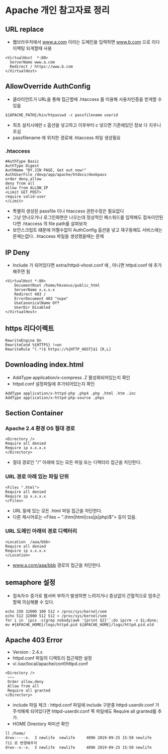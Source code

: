 # Apache 개인 참고자료 정리
## URL replace
* 웹브라우저에서 www.a.com 이라는 도메인을 입력하면 www.b.com 으로 리다이렉팅 되게할때 사용
```
<VirtualHost  *:80>
  ServerName www.a.com
  Redirect / https://www.b.com
</VirtualHost>
```

## AllowOverride AuthConfig
* 클라이언트가 URL을 통해 접근할때 .htaccess 를 이용해 사용자인증을 받게할 수 있음
```
${APACHE_PATH}/bin/htpasswd -c passfilename userid
```
* 최초 설치시에만 c 옵션을 넣고하고 이후부터 c 넣으면 기존에있던 정보 다 지우니 조심
* passfilename 에 위치한 경로에 .htaccess 파일 생성필요
  
### .htaccess
```
#AuthType Basic
AuthType Digest
AuthName "DY.JIN PAGE, Get out now!"
AuthUserFile /devp/app/apache/htdocs/deokpass
order deny,allow
deny from all
allow from ALLOW_IP
<Limit GET POST>
require valid-user
</Limit>
```
* 특별히 생성된 passfile 이나 htaccess 권한수정은 필요없다
* 그냥 안나오거나 로그인화면은 나오는데 정상적인 패스워드를 입력해도 접속이안된다면 .htaccess 의 file path를 살펴보자
* 보안스크립트 떄문에 어쩔수없이 AuthConfig 옵션을 넣고 재구동해도 서비스에는 문제는없다. .htaccess 파일을 생성했을때는 문제

## IP Deny
* Include 가 되어있다면 extra/httpd-vhost.conf 에 , 아니면 httpd.conf 에 추가 해주면 됨
```
<VirtualHost *:80>
    DocumentRoot /home/hkvenus/public_html
    ServerName x.x.x.x
    Redirect 403 /
    ErrorDocument 403 "nope"
    UseCanonicalName Off
    UserDir Disabled
</VirtualHost>
```
 
## https 리다이렉트
```
RewriteEngine On
RewriteCond %{HTTPS} !=on
RewriteRule ^(.*)$ https://%{HTTP_HOST}$1 [R,L]
```

## Downloading index.html
* AddType application/x-compress .Z 활성화되어있는지 확인
* httpd.conf 설정파일에 추가되어있는지 확인 
```
AddType application/x-httpd-php .php4 .php .html .htm .inc
AddType application/x-httpd-php-source .phps
```

## Section Container
### Apache 2.4 환경 OS 절대 경로
```
<Directory />
Require all denied
Require ip x.x.x.x
</Directory>
```
* 절대 경로인 "/" 아래에 있는 모든 파일 또는 디렉터리 접근을 차단한다.
  
### URL 경로 아래 있는 파일 단위
```
<Files ".html">
Require all denied
Require ip x.x.x.x
</Files>
```
* URL 밑에 있는 모든 .html 파일 접근을 차단한다. 
* 다른 제시어로는 <Files ~ "\.(htm|html|css|js|php)$"> 등이 있음.
  
### URL 도메인 아래의 경로 디렉터리
```
<Location  /aaa/bbb>
Require all denied
Require ip x.x.x.x
</Location>
```
* www.a.com/aaa/bbb 경로의 접근을 차단한다.
  
## semaphore 설정
* 접속자수 증가로 웹서버 부하가 발생하면 느려지거나 증상없이 간혈적으로 멈추곤 할때 의심해볼 수 있다.
```
echo 250 32000 100 512 > /proc/sys/kernel/sem
echo 512 32000 512 512 > /proc/sys/kernel/sem
for i in `ipcs -s|grep nobody|awk '{print $2}'`;do ipcrm -s $i;done;
mv #{APACHE_HOME}/logs/httpd.pid ${APACHE_HOME}/logs/httpd.pid.old
```

## Apache 403 Error
* Version : 2.4.x
* httpd.conf 파일의 디렉토리 접근제한 설정
* vi /usr/local/apache/conf/httpd.conf
```
<Directory />
 ~~~
 Order allow,deny
 Allow from all
 Require all granted
</Directory>
```
* include 파일 체크 : httpd.conf 파일에 include 구분중 httpd-userdir.conf 가 주석해제 되어있다면 httpd-userdir.conf 쪽 파일에도 Require all granted를 추가.
* HOME Directory 퍼미션 확인
```
ll /home/
drwx-----x.  3 newlife  newlife     4096 2019-09-25 15:50 newlife
711 로 변경해주자
drwx--x--x.  3 newlife  newlife     4096 2019-09-25 15:50 newlife
```
